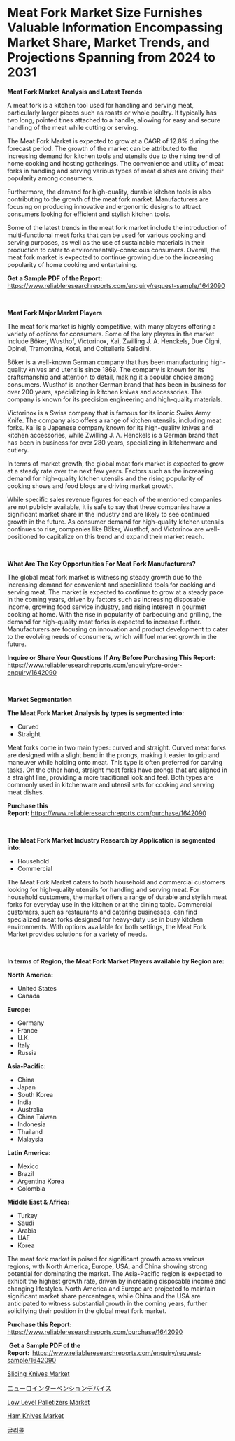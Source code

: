 <p><h1>Meat Fork Market Size Furnishes Valuable Information Encompassing Market Share, Market Trends, and Projections Spanning from 2024 to 2031</h1></p><p><strong>Meat Fork Market Analysis and Latest Trends</strong></p>
<p><p>A meat fork is a kitchen tool used for handling and serving meat, particularly larger pieces such as roasts or whole poultry. It typically has two long, pointed tines attached to a handle, allowing for easy and secure handling of the meat while cutting or serving.</p><p>The Meat Fork Market is expected to grow at a CAGR of 12.8% during the forecast period. The growth of the market can be attributed to the increasing demand for kitchen tools and utensils due to the rising trend of home cooking and hosting gatherings. The convenience and utility of meat forks in handling and serving various types of meat dishes are driving their popularity among consumers.</p><p>Furthermore, the demand for high-quality, durable kitchen tools is also contributing to the growth of the meat fork market. Manufacturers are focusing on producing innovative and ergonomic designs to attract consumers looking for efficient and stylish kitchen tools.</p><p>Some of the latest trends in the meat fork market include the introduction of multi-functional meat forks that can be used for various cooking and serving purposes, as well as the use of sustainable materials in their production to cater to environmentally-conscious consumers. Overall, the meat fork market is expected to continue growing due to the increasing popularity of home cooking and entertaining.</p></p>
<p><strong>Get a Sample PDF of the Report:&nbsp;</strong> <a href="https://www.reliableresearchreports.com/enquiry/request-sample/1642090">https://www.reliableresearchreports.com/enquiry/request-sample/1642090</a></p>
<p>&nbsp;</p>
<p><strong>Meat Fork Major Market Players</strong></p>
<p><p>The meat fork market is highly competitive, with many players offering a variety of options for consumers. Some of the key players in the market include Böker, Wusthof, Victorinox, Kai, Zwilling J. A. Henckels, Due Cigni, Opinel, Tramontina, Kotai, and Coltelleria Saladini.</p><p>Böker is a well-known German company that has been manufacturing high-quality knives and utensils since 1869. The company is known for its craftsmanship and attention to detail, making it a popular choice among consumers. Wusthof is another German brand that has been in business for over 200 years, specializing in kitchen knives and accessories. The company is known for its precision engineering and high-quality materials.</p><p>Victorinox is a Swiss company that is famous for its iconic Swiss Army Knife. The company also offers a range of kitchen utensils, including meat forks. Kai is a Japanese company known for its high-quality knives and kitchen accessories, while Zwilling J. A. Henckels is a German brand that has been in business for over 280 years, specializing in kitchenware and cutlery.</p><p>In terms of market growth, the global meat fork market is expected to grow at a steady rate over the next few years. Factors such as the increasing demand for high-quality kitchen utensils and the rising popularity of cooking shows and food blogs are driving market growth.</p><p>While specific sales revenue figures for each of the mentioned companies are not publicly available, it is safe to say that these companies have a significant market share in the industry and are likely to see continued growth in the future. As consumer demand for high-quality kitchen utensils continues to rise, companies like Böker, Wusthof, and Victorinox are well-positioned to capitalize on this trend and expand their market reach.</p></p>
<p>&nbsp;</p>
<p><strong>What Are The Key Opportunities For Meat Fork Manufacturers?</strong></p>
<p><p>The global meat fork market is witnessing steady growth due to the increasing demand for convenient and specialized tools for cooking and serving meat. The market is expected to continue to grow at a steady pace in the coming years, driven by factors such as increasing disposable income, growing food service industry, and rising interest in gourmet cooking at home. With the rise in popularity of barbecuing and grilling, the demand for high-quality meat forks is expected to increase further. Manufacturers are focusing on innovation and product development to cater to the evolving needs of consumers, which will fuel market growth in the future.</p></p>
<p><strong>Inquire or Share Your Questions If Any Before Purchasing This Report:</strong> <a href="https://www.reliableresearchreports.com/enquiry/pre-order-enquiry/1642090">https://www.reliableresearchreports.com/enquiry/pre-order-enquiry/1642090</a></p>
<p>&nbsp;</p>
<p><strong>Market Segmentation</strong></p>
<p><strong>The Meat Fork Market Analysis by types is segmented into:</strong></p>
<p><ul><li>Curved</li><li>Straight</li></ul></p>
<p><p>Meat forks come in two main types: curved and straight. Curved meat forks are designed with a slight bend in the prongs, making it easier to grip and maneuver while holding onto meat. This type is often preferred for carving tasks. On the other hand, straight meat forks have prongs that are aligned in a straight line, providing a more traditional look and feel. Both types are commonly used in kitchenware and utensil sets for cooking and serving meat dishes.</p></p>
<p><strong>Purchase this Report:&nbsp;</strong><a href="https://www.reliableresearchreports.com/purchase/1642090">https://www.reliableresearchreports.com/purchase/1642090</a></p>
<p>&nbsp;</p>
<p><strong>The Meat Fork Market Industry Research by Application is segmented into:</strong></p>
<p><ul><li>Household</li><li>Commercial</li></ul></p>
<p><p>The Meat Fork Market caters to both household and commercial customers looking for high-quality utensils for handling and serving meat. For household customers, the market offers a range of durable and stylish meat forks for everyday use in the kitchen or at the dining table. Commercial customers, such as restaurants and catering businesses, can find specialized meat forks designed for heavy-duty use in busy kitchen environments. With options available for both settings, the Meat Fork Market provides solutions for a variety of needs.</p></p>
<p>&nbsp;</p>
<p><strong>In terms of Region, the Meat Fork Market Players available by Region are:</strong></p>
<p>
    <p> <strong> North America: </strong>
        <ul>
            <li>United States</li>
            <li>Canada</li>
        </ul>
        </p> 
    <p> <strong> Europe: </strong>
        <ul>
            <li>Germany</li>
            <li>France</li>
            <li>U.K.</li>
            <li>Italy</li>
            <li>Russia</li>
        </ul>
        </p> 
    <p> <strong> Asia-Pacific: </strong>
        <ul>
            <li>China</li>
            <li>Japan</li>
            <li>South Korea</li>
            <li>India</li>
            <li>Australia</li>
            <li>China Taiwan</li>
            <li>Indonesia</li>
            <li>Thailand</li>
            <li>Malaysia</li>
        </ul>
        </p> 
    <p> <strong> Latin America: </strong>
        <ul>
            <li>Mexico</li>
            <li>Brazil</li>
            <li>Argentina Korea</li>
            <li>Colombia</li>
        </ul>
        </p> 
    <p> <strong> Middle East & Africa: </strong>
        <ul>
            <li>Turkey</li>
            <li>Saudi</li>
            <li>Arabia</li>
            <li>UAE</li>
            <li>Korea</li>
        </ul>
    </p>
    </p>
<p><p>The meat fork market is poised for significant growth across various regions, with North America, Europe, USA, and China showing strong potential for dominating the market. The Asia-Pacific region is expected to exhibit the highest growth rate, driven by increasing disposable income and changing lifestyles. North America and Europe are projected to maintain significant market share percentages, while China and the USA are anticipated to witness substantial growth in the coming years, further solidifying their position in the global meat fork market.</p></p>
<p><strong>Purchase this Report: </strong><a href="https://www.reliableresearchreports.com/purchase/1642090">https://www.reliableresearchreports.com/purchase/1642090</a></p>
<p>&nbsp;<strong>Get a Sample PDF of the Report:&nbsp;&nbsp;</strong><a href="https://www.reliableresearchreports.com/enquiry/request-sample/1642090">https://www.reliableresearchreports.com/enquiry/request-sample/1642090</a></p>
<p><strong></strong></p>
<p><p><a href="https://github.com/myacatherineblakecaczo9vcsw/Market-Research-Report-List-1/blob/main/slicing-knives-market.md">Slicing Knives Market</a></p><p><a href="https://github.com/ycmtqqhvk3273/Market-Research-Report-List-1/blob/main/34466186191.md">ニューロインターベンションデバイス</a></p><p><a href="https://issuu.com/reportprime-2/docs/low-level-palletizers-market-size-2030.pptx">Low Level Palletizers Market</a></p><p><a href="https://github.com/okotobwrhuteie/Market-Research-Report-List-1/blob/main/ham-knives-market.md">Ham Knives Market</a></p><p><a href="https://github.com/ZacharyScthmitt4465/Market-Research-Report-List-1/blob/main/49215285592.md">글리콜</a></p></p>